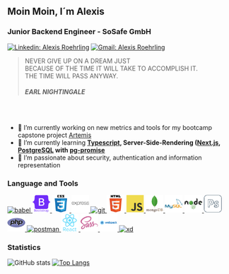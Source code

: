## Moin Moin, I´m Alexis 
### Junior Backend Engineer - SoSafe GmbH

[![Linkedin: Alexis Roehrling](https://img.shields.io/badge/-alexisroehrling-blue?style=flat-square&logo=Linkedin&logoColor=white&link=https://www.linkedin.com/inalexisroehrling/)](https://www.linkedin.com/in/alexisroehrling/)
[![Gmail: Alexis Roehrling](https://img.shields.io/badge/-A.Roehrling-c14438?style=flat-square&logo=Gmail&logoColor=white&link=mailto:A.Roehrling+githubprofile@gmail.com)](mailto:A.Roehrling+githubprofile@gmail.com) 

> NEVER GIVE UP ON A DREAM JUST <br/> BECAUSE OF THE TIME IT WILL TAKE TO ACCOMPLISH IT. <br/>
> THE TIME WILL PASS ANYWAY.<br /> 
> ###### **_EARL NIGHTINGALE_**
<br />

- 🔭 I’m currently working on new metrics and tools for my bootcamp capstone project [Artemis](https://github.com/AlexisRoe/Artemis)<br />
- 🌱 I’m currently learning **[Typescript](https://www.typescriptlang.org/), Server-Side-Rendering ([Next.js](https://nextjs.org/), [PostgreSQL](https://www.postgresql.org/) with [pg-promise](https://github.com/vitaly-t/pg-promise)**
- 🔑 I’m passionate about security, authentication and information representation

### Language and Tools
<p align="left"> <a href="https://babeljs.io/" target="_blank"> <img src="https://www.vectorlogo.zone/logos/babeljs/babeljs-icon.svg" alt="babel" width="40" height="40"/> </a> <a href="https://getbootstrap.com" target="_blank"> <img src="https://raw.githubusercontent.com/devicons/devicon/master/icons/bootstrap/bootstrap-plain-wordmark.svg" alt="bootstrap" width="40" height="40"/> </a> <a href="https://www.w3schools.com/css/" target="_blank"> <img src="https://raw.githubusercontent.com/devicons/devicon/master/icons/css3/css3-original-wordmark.svg" alt="css3" width="40" height="40"/> </a> <a href="https://expressjs.com" target="_blank"> <img src="https://raw.githubusercontent.com/devicons/devicon/master/icons/express/express-original-wordmark.svg" alt="express" width="40" height="40"/> </a> <a href="https://git-scm.com/" target="_blank"> <img src="https://www.vectorlogo.zone/logos/git-scm/git-scm-icon.svg" alt="git" width="40" height="40"/> </a> <a href="https://www.w3.org/html/" target="_blank"> <img src="https://raw.githubusercontent.com/devicons/devicon/master/icons/html5/html5-original-wordmark.svg" alt="html5" width="40" height="40"/> </a> <a href="https://developer.mozilla.org/en-US/docs/Web/JavaScript" target="_blank"> <img src="https://raw.githubusercontent.com/devicons/devicon/master/icons/javascript/javascript-original.svg" alt="javascript" width="40" height="40"/> </a> <a href="https://www.mongodb.com/" target="_blank"> <img src="https://raw.githubusercontent.com/devicons/devicon/master/icons/mongodb/mongodb-original-wordmark.svg" alt="mongodb" width="40" height="40"/> </a> <a href="https://www.mysql.com/" target="_blank"> <img src="https://raw.githubusercontent.com/devicons/devicon/master/icons/mysql/mysql-original-wordmark.svg" alt="mysql" width="40" height="40"/> </a> <a href="https://nodejs.org" target="_blank"> <img src="https://raw.githubusercontent.com/devicons/devicon/master/icons/nodejs/nodejs-original-wordmark.svg" alt="nodejs" width="40" height="40"/> </a> <a href="https://www.photoshop.com/en" target="_blank"> <img src="https://raw.githubusercontent.com/devicons/devicon/master/icons/photoshop/photoshop-line.svg" alt="photoshop" width="40" height="40"/> </a> <a href="https://www.php.net" target="_blank"> <img src="https://raw.githubusercontent.com/devicons/devicon/master/icons/php/php-original.svg" alt="php" width="40" height="40"/> </a> <a href="https://postman.com" target="_blank"> <img src="https://www.vectorlogo.zone/logos/getpostman/getpostman-icon.svg" alt="postman" width="40" height="40"/> </a> <a href="https://reactjs.org/" target="_blank"> <img src="https://raw.githubusercontent.com/devicons/devicon/master/icons/react/react-original-wordmark.svg" alt="react" width="40" height="40"/> </a> <a href="https://sass-lang.com" target="_blank"> <img src="https://raw.githubusercontent.com/devicons/devicon/master/icons/sass/sass-original.svg" alt="sass" width="40" height="40"/> </a> <a href="https://webpack.js.org" target="_blank"> <img src="https://raw.githubusercontent.com/devicons/devicon/d00d0969292a6569d45b06d3f350f463a0107b0d/icons/webpack/webpack-original-wordmark.svg" alt="webpack" width="40" height="40"/> </a> <a href="https://www.adobe.com/products/xd.html" target="_blank"> <img src="https://cdn.worldvectorlogo.com/logos/adobe-xd.svg" alt="xd" width="40" height="40"/> </a> </p>

### Statistics

![GitHub stats](https://github-readme-stats.vercel.app/api?username=alexisroe&show_icons=true)
[![Top Langs](https://github-readme-stats.vercel.app/api/top-langs/?username=alexisroe&layout=compact)](https://github.com/alexisroe/github-readme-stats)

